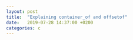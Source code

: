 ```yaml
---
layout: post
title:  "Explaining container_of and offsetof"
date:   2019-07-28 14:37:00 +0200
categories: c
---
```


